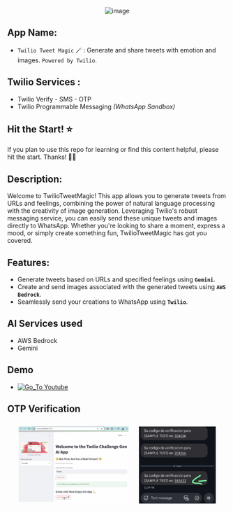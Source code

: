 <p align="center">
  <img width="400" alt="image" src="https://media.dev.to/cdn-cgi/image/width=1000,height=420,fit=cover,gravity=auto,format=auto/https%3A%2F%2Fdev-to-uploads.s3.amazonaws.com%2Fuploads%2Farticles%2Ftvm2d9d8gdp37qxv0lu9.png">
</p>

## App Name: 
- `Twilio Tweet Magic` 🪄 : Generate and share tweets with emotion and images. `Powered by Twilio`.



## Twilio Services :
- Twilio Verify - SMS - OTP
- Twilio Programmable Messaging *(WhatsApp Sandbox)*

## Hit the Start! ⭐

If you plan to use this repo for learning or find this content helpful, please hit the start. Thanks! 🙌🏻

## Description:

Welcome to TwilioTweetMagic! This app allows you to generate tweets from URLs and feelings, combining the power of natural language processing with the creativity of image generation. Leveraging Twilio's robust messaging service, you can easily send these unique tweets and images directly to WhatsApp. Whether you're looking to share a moment, express a mood, or simply create something fun, TwilioTweetMagic has got you covered.

## Features:

- Generate tweets based on URLs and specified feelings using **`Gemini`**.
- Create and send images associated with the generated tweets using **`AWS Bedrock`**.
- Seamlessly send your creations to WhatsApp using **`Twilio`**.

## AI Services used

- AWS Bedrock
- Gemini 

## Demo

- [![Go_To Youtube](https://img.shields.io/badge/Go_To-Youtube-red)](https://youtu.be/vrVCNIXE0_0?si=BI_fHkIdps3fZmFD) 




## OTP Verification 

<p align="center">
  <img src="https://github.com/alexbonella/challenge-twilio-tweet-magic-app/blob/main/media/OTP_App.png?raw=true" alt="Image 1" width="50%" style="vertical-align: top; margin: 10px;">
  <img src="https://github.com/alexbonella/challenge-twilio-tweet-magic-app/blob/main/media/otp_sms_little.jpeg?raw=true" alt="Image 2" width="35%" style="vertical-align: top; margin: 10px;">
</p>


